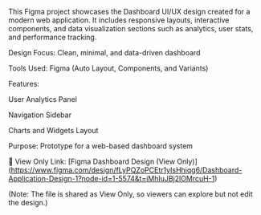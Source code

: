 This Figma project showcases the Dashboard UI/UX design created for a modern web application. It includes responsive layouts, interactive components, and data visualization sections such as analytics, user stats, and performance tracking.

Design Focus: Clean, minimal, and data-driven dashboard

Tools Used: Figma (Auto Layout, Components, and Variants)

Features:

User Analytics Panel

Navigation Sidebar

Charts and Widgets Layout

Purpose: Prototype for a web-based dashboard system

🔗 View Only Link: [Figma Dashboard Design (View Only)] (https://www.figma.com/design/fLyPQZoPCEtr1yIsHhiqg6/Dashboard-Application-Design-1?node-id=1-5574&t=iMhIuJBj2lOMrcuH-1)

(Note: The file is shared as View Only, so viewers can explore but not edit the design.)
